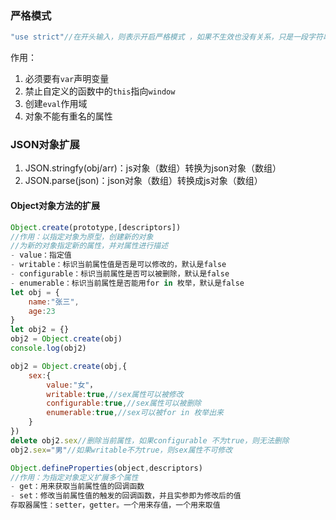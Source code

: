 ### 严格模式 

```js
"use strict"//在开头输入，则表示开启严格模式 ，如果不生效也没有关系，只是一段字符串 ，没有 影响
```

作用：

1. 必须要有`var`声明变量
2. 禁止自定义的函数中的`this`指向`window`
3. 创建`eval`作用域
4. 对象不能有重名的属性

### JSON对象扩展

1. JSON.stringfy(obj/arr)：js对象（数组）转换为json对象（数组）
2. JSON.parse(json)：json对象（数组）转换成js对象（数组）

####  Object对象方法的扩展

```js
Object.create(prototype,[descriptors])
//作用：以指定对象为原型，创建新的对象
//为新的对象指定新的属性，并对属性进行描述
- value：指定值
- writable：标识当前属性值是否是可以修改的，默认是false
- configurable：标识当前属性是否可以被删除，默认是false
- enumerable：标识当前属性是否能用for in 枚举，默认是false
let obj = {
    name:"张三",
    age:23
}
let obj2 = {}
obj2 = Object.create(obj)
console.log(obj2)

obj2 = Object.create(obj,{
    sex:{
        value:"女"，
        writable:true,//sex属性可以被修改
        configurable:true,//sex属性可以被删除
        enumerable:true,//sex可以被for in 枚举出来
    }
})
delete obj2.sex//删除当前属性，如果configurable 不为true，则无法删除
obj2.sex="男"//如果writable不为true，则sex属性不可修改

Object.defineProperties(object,descriptors)
//作用：为指定对象定义扩展多个属性
- get：用来获取当前属性值的回调函数
- set：修改当前属性值的触发的回调函数，并且实参即为修改后的值
存取器属性：setter，getter。一个用来存值，一个用来取值
```

